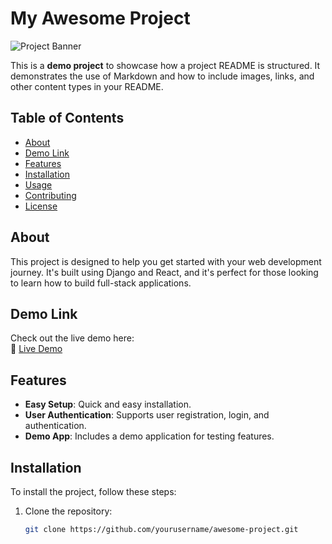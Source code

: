 # My Awesome Project

![Project Banner](https://media.istockphoto.com/id/1441165170/vector/finance-background.jpg?s=1024x1024&w=is&k=20&c=VoSepnVJTLwXkLhtdDulrocQ96fSCopI2JSXFDbOtP0=)

This is a **demo project** to showcase how a project README is structured. It demonstrates the use of Markdown and how to include images, links, and other content types in your README.

## Table of Contents

- [About](#about)
- [Demo Link](#demo-link)
- [Features](#features)
- [Installation](#installation)
- [Usage](#usage)
- [Contributing](#contributing)
- [License](#license)

## About

This project is designed to help you get started with your web development journey. It's built using Django and React, and it's perfect for those looking to learn how to build full-stack applications.

## Demo Link

Check out the live demo here:  
🔗 [Live Demo](https://your-demo-url.com)

## Features

- **Easy Setup**: Quick and easy installation.
- **User Authentication**: Supports user registration, login, and authentication.
- **Demo App**: Includes a demo application for testing features.

## Installation

To install the project, follow these steps:

1. Clone the repository:
   ```bash
   git clone https://github.com/yourusername/awesome-project.git
